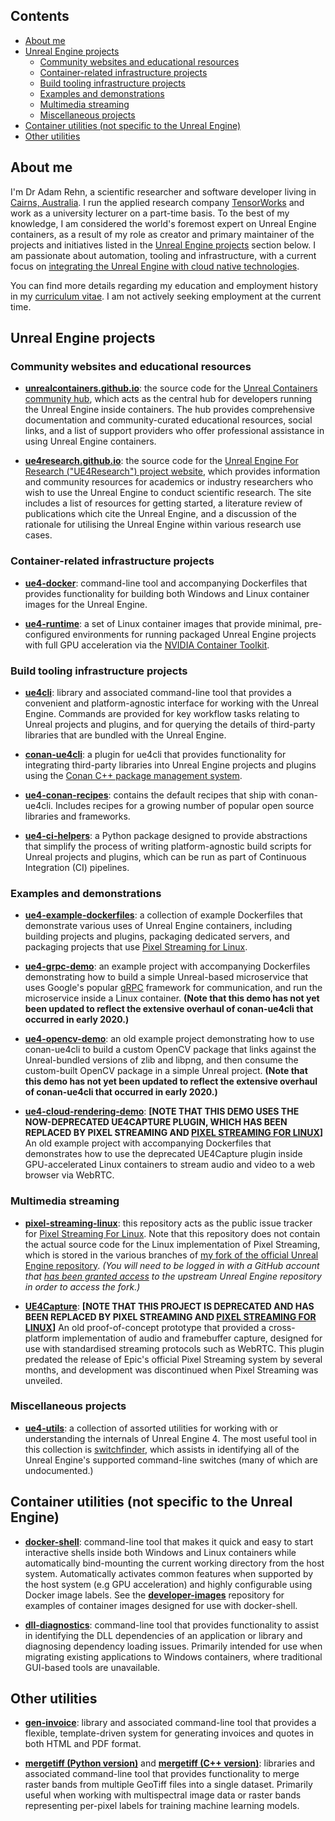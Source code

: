 ## Contents

- [About me](#about-me)
- [Unreal Engine projects](#unreal-engine-projects)
  - [Community websites and educational resources](#community-websites-and-educational-resources)
  - [Container-related infrastructure projects](#container-related-infrastructure-projects)
  - [Build tooling infrastructure projects](#build-tooling-infrastructure-projects)
  - [Examples and demonstrations](#examples-and-demonstrations)
  - [Multimedia streaming](#multimedia-streaming)
  - [Miscellaneous projects](#miscellaneous-projects)
- [Container utilities (not specific to the Unreal Engine)](#container-utilities-not-specific-to-the-unreal-engine)
- [Other utilities](#other-utilities)


## About me

I'm Dr Adam Rehn, a scientific researcher and software developer living in [Cairns, Australia](https://www.google.com.au/maps/place/Cairns+QLD). I run the applied research company [TensorWorks](https://tensorworks.com.au) and work as a university lecturer on a part-time basis. To the best of my knowledge, I am considered the world's foremost expert on Unreal Engine containers, as a result of my role as creator and primary maintainer of the projects and initiatives listed in the [Unreal Engine projects](#unreal-engine-projects) section below. I am passionate about automation, tooling and infrastructure, with a current focus on [integrating the Unreal Engine with cloud native technologies](https://adamrehn.com/articles/cloud-native-unreal-engine-vision-and-status/).

You can find more details regarding my education and employment history in my [curriculum vitae](https://adamrehn.com/curriculum-vitae). I am not actively seeking employment at the current time.


## Unreal Engine projects

### Community websites and educational resources

- [**unrealcontainers.github.io**](https://github.com/UnrealContainers/unrealcontainers.github.io): the source code for the [Unreal Containers community hub](https://unrealcontainers.com), which acts as the central hub for developers running the Unreal Engine inside containers. The hub provides comprehensive documentation and community-curated educational resources, social links, and a list of support providers who offer professional assistance in using Unreal Engine containers. 

- [**ue4research.github.io**](https://github.com/UE4Research/ue4research.github.io): the source code for the [Unreal Engine For Research ("UE4Research") project website](https://ue4research.org/), which provides information and community resources for academics or industry researchers who wish to use the Unreal Engine to conduct scientific research. The site includes a list of resources for getting started, a literature review of publications which cite the Unreal Engine, and a discussion of the rationale for utilising the Unreal Engine within various research use cases.

### Container-related infrastructure projects

- [**ue4-docker**](https://github.com/adamrehn/ue4-docker): command-line tool and accompanying Dockerfiles that provides functionality for building both Windows and Linux container images for the Unreal Engine.

- [**ue4-runtime**](https://github.com/adamrehn/ue4-runtime): a set of Linux container images that provide minimal, pre-configured environments for running packaged Unreal Engine projects with full GPU acceleration via the [NVIDIA Container Toolkit](https://github.com/NVIDIA/nvidia-docker).

### Build tooling infrastructure projects

- [**ue4cli**](https://github.com/adamrehn/ue4cli): library and associated command-line tool that provides a convenient and platform-agnostic interface for working with the Unreal Engine. Commands are provided for key workflow tasks relating to Unreal projects and plugins, and for querying the details of third-party libraries that are bundled with the Unreal Engine.

- [**conan-ue4cli**](https://github.com/adamrehn/conan-ue4cli): a plugin for ue4cli that provides functionality for integrating third-party libraries into Unreal Engine projects and plugins using the [Conan C++ package management system](https://conan.io/).

- [**ue4-conan-recipes**](https://github.com/adamrehn/ue4-conan-recipes): contains the default recipes that ship with conan-ue4cli. Includes recipes for a growing number of popular open source libraries and frameworks.

- [**ue4-ci-helpers**](https://github.com/adamrehn/ue4-ci-helpers): a Python package designed to provide abstractions that simplify the process of writing platform-agnostic build scripts for Unreal projects and plugins, which can be run as part of Continuous Integration (CI) pipelines.

### Examples and demonstrations

- [**ue4-example-dockerfiles**](https://github.com/adamrehn/ue4-example-dockerfiles): a collection of example Dockerfiles that demonstrate various uses of Unreal Engine containers, including building projects and plugins, packaging dedicated servers, and packaging projects that use [Pixel Streaming for Linux](https://adamrehn.com/articles/pixel-streaming-in-linux-containers/).

- [**ue4-grpc-demo**](https://github.com/adamrehn/ue4-grpc-demo): an example project with accompanying Dockerfiles demonstrating how to build a simple Unreal-based microservice that uses Google's popular [gRPC](https://grpc.io/) framework for communication, and run the microservice inside a Linux container. **(Note that this demo has not yet been updated to reflect the extensive overhaul of conan-ue4cli that occurred in early 2020.)**

- [**ue4-opencv-demo**](https://github.com/adamrehn/ue4-opencv-demo): an old example project demonstrating how to use conan-ue4cli to build a custom OpenCV package that links against the Unreal-bundled versions of zlib and libpng, and then consume the custom-built OpenCV package in a simple Unreal project. **(Note that this demo has not yet been updated to reflect the extensive overhaul of conan-ue4cli that occurred in early 2020.)**

- [**ue4-cloud-rendering-demo**](https://github.com/adamrehn/ue4-cloud-rendering-demo): **[NOTE THAT THIS DEMO USES THE NOW-DEPRECATED UE4CAPTURE PLUGIN, WHICH HAS BEEN REPLACED BY PIXEL STREAMING AND [PIXEL STREAMING FOR LINUX](https://adamrehn.com/articles/pixel-streaming-in-linux-containers/)]** An old example project with accompanying Dockerfiles that demonstrates how to use the deprecated UE4Capture plugin inside GPU-accelerated Linux containers to stream audio and video to a web browser via WebRTC.

### Multimedia streaming

- [**pixel-streaming-linux**](https://github.com/adamrehn/pixel-streaming-linux): this repository acts as the public issue tracker for [Pixel Streaming For Linux](https://adamrehn.com/articles/pixel-streaming-in-linux-containers/). Note that this repository does not contain the actual source code for the Linux implementation of Pixel Streaming, which is stored in the various branches of [my fork of the official Unreal Engine repository](https://github.com/adamrehn/UnrealEngine). *(You will need to be logged in with a GitHub account that [has been granted access](https://www.unrealengine.com/en-US/ue4-on-github) to the upstream Unreal Engine repository in order to access the fork.)*

- [**UE4Capture**](https://github.com/adamrehn/UE4Capture): **[NOTE THAT THIS PROJECT IS DEPRECATED AND HAS BEEN REPLACED BY PIXEL STREAMING AND [PIXEL STREAMING FOR LINUX](https://adamrehn.com/articles/pixel-streaming-in-linux-containers/)]** An old proof-of-concept prototype that provided a cross-platform implementation of audio and framebuffer capture, designed for use with standardised streaming protocols such as WebRTC. This plugin predated the release of Epic's official Pixel Streaming system by several months, and development was discontinued when Pixel Streaming was unveiled.

### Miscellaneous projects

- [**ue4-utils**](https://github.com/adamrehn/ue4-utils): a collection of assorted utilities for working with or understanding the internals of Unreal Engine 4. The most useful tool in this collection is [switchfinder](https://github.com/adamrehn/ue4-utils/tree/master/switchfinder), which assists in identifying all of the Unreal Engine's supported command-line switches (many of which are undocumented.)


## Container utilities (not specific to the Unreal Engine)

- [**docker-shell**](https://github.com/adamrehn/docker-shell): command-line tool that makes it quick and easy to start interactive shells inside both Windows and Linux containers while automatically bind-mounting the current working directory from the host system. Automatically activates common features when supported by the host system (e.g GPU acceleration) and highly configurable using Docker image labels. See the [**developer-images**](https://github.com/adamrehn/developer-images) repository for examples of container images designed for use with docker-shell.

- [**dll-diagnostics**](https://github.com/adamrehn/dll-diagnostics): command-line tool that provides functionality to assist in identifying the DLL dependencies of an application or library and diagnosing dependency loading issues. Primarily intended for use when migrating existing applications to Windows containers, where traditional GUI-based tools are unavailable.


## Other utilities

- [**gen-invoice**](https://github.com/adamrehn/gen-invoice): library and associated command-line tool that provides a flexible, template-driven system for generating invoices and quotes in both HTML and PDF format.

- [**mergetiff (Python version)**](https://github.com/adamrehn/mergetiff) and [**mergetiff (C++ version)**](https://github.com/adamrehn/mergetiff-cxx): libraries and associated command-line tool that provides functionality to merge raster bands from multiple GeoTiff files into a single dataset. Primarily useful when working with multispectral image data or raster bands representing per-pixel labels for training machine learning models.
